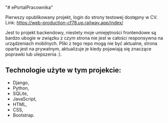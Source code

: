 "# ePortalPracownika" 

Pierwszy opublikowany projekt, login do strony testowej dostępny w CV.
Link: https://web-production-cf78.up.railway.app/index/

Jest to projekt backendowy, niestety moje umiejętności frontendowe są bardzo ubogie w związku z czym strona nie jest w całości responsywna na urządzeniach mobilnych.
Pliki z tego repo mogą nie być aktualne, strona oparta jest na prywatnym, aktualizuje je kiedy pojawiają się znaczące poprawki lub ulepszenia :).

## Technologie użyte w tym projekcie:
- Django,
- Python,
- SQLite,
- JavaScript,
- HTML,
- CSS,
- Bootstrap.
